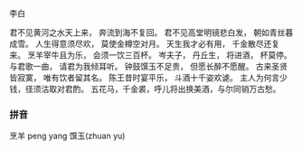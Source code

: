 
李白

君不见黄河之水天上来， 奔流到海不复回。
君不见高堂明镜悲白发， 朝如青丝暮成雪。
人生得意须尽欢， 莫使金樽空对月。 
天生我才必有用， 千金散尽还复来。 
烹羊宰牛且为乐， 会须一饮三百杯。
岑夫子， 丹丘生， 将进酒， 杯莫停。 
与君歌一曲， 请君为我倾耳听。
钟鼓馔玉不足贵， 但愿长醉不愿醒。
古来圣贤皆寂寞， 唯有饮者留其名。
陈王昔时宴平乐， 斗酒十千姿欢谑。
主人为何言少钱，径须沽取对君酌。
五花马，千金裘，呼儿将出换美酒，与尔同销万古愁。 

### 拼音
烹羊 peng yang
馔玉(zhuan yu)

